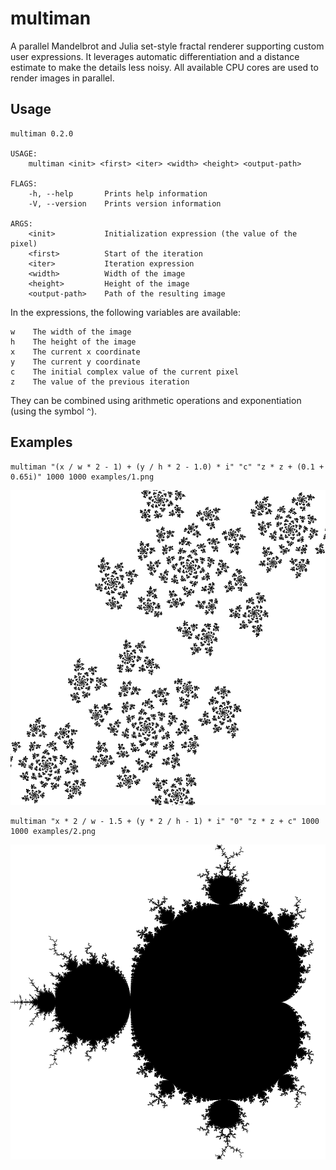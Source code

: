 # multiman
A parallel Mandelbrot and Julia set-style fractal renderer supporting custom user expressions.
It leverages automatic differentiation and a distance estimate to make the details less noisy.
All available CPU cores are used to render images in parallel.

## Usage
```
multiman 0.2.0

USAGE:
    multiman <init> <first> <iter> <width> <height> <output-path>

FLAGS:
    -h, --help       Prints help information
    -V, --version    Prints version information

ARGS:
    <init>           Initialization expression (the value of the pixel)
    <first>          Start of the iteration
    <iter>           Iteration expression
    <width>          Width of the image
    <height>         Height of the image
    <output-path>    Path of the resulting image
```

In the expressions, the following variables are available:
```
w    The width of the image
h    The height of the image
x    The current x coordinate
y    The current y coordinate
c    The initial complex value of the current pixel
z    The value of the previous iteration
```
They can be combined using arithmetic operations and exponentiation (using the symbol `^`).

## Examples
```
multiman "(x / w * 2 - 1) + (y / h * 2 - 1.0) * i" "c" "z * z + (0.1 + 0.65i)" 1000 1000 examples/1.png
```
![1](examples/1.png)

```
multiman "x * 2 / w - 1.5 + (y * 2 / h - 1) * i" "0" "z * z + c" 1000 1000 examples/2.png
```
![2](examples/2.png)
